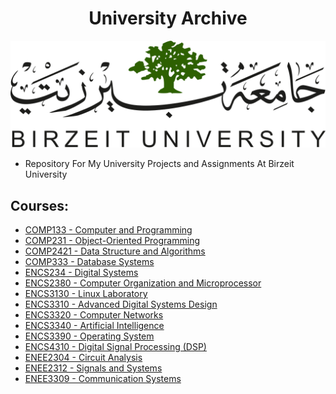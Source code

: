  <H1 align="center" > <strong> University Archive </strong> </H1>
                
   ![](BZU_logo.png)              
                                                                                                                              
  - Repository For My University Projects and Assignments At Birzeit University  
## Courses: 
 * [COMP133 - Computer and Programming](https://github.com/Tariq0Odeh/University/tree/main/COMP133%20-%20Computer%20and%20Programming) 
 * [COMP231 - Object-Oriented Programming](https://github.com/Tariq0Odeh/University/tree/main/COMP231%20-%20Object-Oriented%20Programming) 
 * [COMP2421 - Data Structure and Algorithms](https://github.com/Tariq0Odeh/University/tree/main/COMP2421%20-%20Data%20Structure%20and%20Algorithms)
 * [COMP333 - Database Systems](https://github.com/Tariq0Odeh/University/tree/main/COMP333%20-%20Database%20Systems) 
 * [ENCS234 - Digital Systems](https://github.com/Tariq0Odeh/University/tree/main/ENCS234%20-%20Digital%20Systems) 
 * [ENCS2380 - Computer Organization and Microprocessor](https://github.com/Tariq0Odeh/University/tree/main/ENCS2380%20-%20Computer%20Organization%20and%20Microprocessor)
 * [ENCS3130 - Linux Laboratory](https://github.com/Tariq0Odeh/University/tree/main/ENCS3130%20-%20Linux%20Laboratory) 
 * [ENCS3310 - Advanced Digital Systems Design](https://github.com/Tariq0Odeh/University/tree/main/ENCS3310%20-%20Advanced%20Digital%20Systems%20Design) 
 * [ENCS3320 - Computer Networks](https://github.com/Tariq0Odeh/University/tree/main/ENCS3320%20-%20Computer%20Networks)
 * [ENCS3340 - Artificial Intelligence](https://github.com/Tariq0Odeh/University/tree/main/ENCS3340%20-%20Artificial%20Intelligence) 
 * [ENCS3390 - Operating System](https://github.com/Tariq0Odeh/University/tree/main/ENCS3390%20-%20Operating%20System) 
 * [ENCS4310 - Digital Signal Processing (DSP)](https://github.com/Tariq0Odeh/University/tree/main/ENCS4310%20-%20Digital%20Signal%20Processing%20(DSP)) 
 * [ENEE2304 - Circuit Analysis](https://github.com/Tariq0Odeh/University/tree/main/ENEE2304%20-%20Circuit%20Analysis) 
 * [ENEE2312 - Signals and Systems](https://github.com/Tariq0Odeh/University/tree/main/ENEE2312%20-%20Signals%20and%20Systems) 
 * [ENEE3309 - Communication Systems](https://github.com/Tariq0Odeh/University/tree/main/ENEE3309%20-%20Communication%20Systems) 
